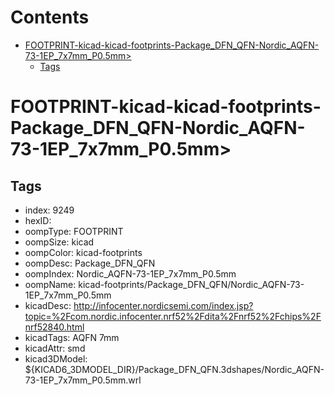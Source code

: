 



Contents
========

* [FOOTPRINT-kicad-kicad-footprints-Package_DFN_QFN-Nordic_AQFN-73-1EP_7x7mm_P0.5mm>](#footprint-kicad-kicad-footprints-package_dfn_qfn-nordic_aqfn-73-1ep_7x7mm_p05mm)
	* [Tags](#tags)

# FOOTPRINT-kicad-kicad-footprints-Package_DFN_QFN-Nordic_AQFN-73-1EP_7x7mm_P0.5mm>

## Tags

- index: 9249
- hexID: 
- oompType: FOOTPRINT
- oompSize: kicad
- oompColor: kicad-footprints
- oompDesc: Package_DFN_QFN
- oompIndex: Nordic_AQFN-73-1EP_7x7mm_P0.5mm
- oompName: kicad-footprints/Package_DFN_QFN/Nordic_AQFN-73-1EP_7x7mm_P0.5mm
- kicadDesc: http://infocenter.nordicsemi.com/index.jsp?topic=%2Fcom.nordic.infocenter.nrf52%2Fdita%2Fnrf52%2Fchips%2Fnrf52840.html
- kicadTags: AQFN 7mm
- kicadAttr: smd
- kicad3DModel: ${KICAD6_3DMODEL_DIR}/Package_DFN_QFN.3dshapes/Nordic_AQFN-73-1EP_7x7mm_P0.5mm.wrl
